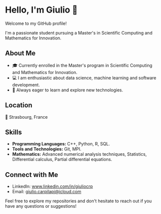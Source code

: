 # Hello, I'm Giulio 👋

Welcome to my GitHub profile!

I'm a passionate student pursuing a Master's in Scientific Computing and Mathematics for Innovation.

## About Me

- 🎓 Currently enrolled in the Master's program in Scientific Computing and Mathematics for Innovation.
- 💻 I am enthusiastic about data science, machine learning and software development.
- 🌱 Always eager to learn and explore new technologies.

## Location

📍 Strasbourg, France

## Skills

- **Programming Languages:** C++, Python, R, SQL.
- **Tools and Technologies:** Git, MPI.
- **Mathematics:** Advanced numerical analysis techniques, Statistics, Differential calculus, Partial differential equations.

## Connect with Me

- LinkedIn: www.linkedin.com/in/giuliocrp
- Email: giulio.carpilapi@icloud.com

Feel free to explore my repositories and don't hesitate to reach out if you have any questions or suggestions!
